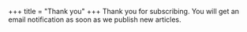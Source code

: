 +++
title = "Thank you"
+++
Thank you for subscribing. You will get an email notification as soon as we publish new articles.
